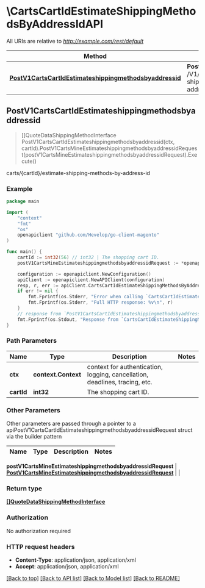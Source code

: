 # \CartsCartIdEstimateShippingMethodsByAddressIdAPI

All URIs are relative to *http://example.com/rest/default*

Method | HTTP request | Description
------------- | ------------- | -------------
[**PostV1CartsCartIdEstimateshippingmethodsbyaddressid**](CartsCartIdEstimateShippingMethodsByAddressIdAPI.md#PostV1CartsCartIdEstimateshippingmethodsbyaddressid) | **Post** /V1/carts/{cartId}/estimate-shipping-methods-by-address-id | carts/{cartId}/estimate-shipping-methods-by-address-id



## PostV1CartsCartIdEstimateshippingmethodsbyaddressid

> []QuoteDataShippingMethodInterface PostV1CartsCartIdEstimateshippingmethodsbyaddressid(ctx, cartId).PostV1CartsMineEstimateshippingmethodsbyaddressidRequest(postV1CartsMineEstimateshippingmethodsbyaddressidRequest).Execute()

carts/{cartId}/estimate-shipping-methods-by-address-id



### Example

```go
package main

import (
	"context"
	"fmt"
	"os"
	openapiclient "github.com/Hevelop/go-client-magento"
)

func main() {
	cartId := int32(56) // int32 | The shopping cart ID.
	postV1CartsMineEstimateshippingmethodsbyaddressidRequest := *openapiclient.NewPostV1CartsMineEstimateshippingmethodsbyaddressidRequest(int32(123)) // PostV1CartsMineEstimateshippingmethodsbyaddressidRequest |  (optional)

	configuration := openapiclient.NewConfiguration()
	apiClient := openapiclient.NewAPIClient(configuration)
	resp, r, err := apiClient.CartsCartIdEstimateShippingMethodsByAddressIdAPI.PostV1CartsCartIdEstimateshippingmethodsbyaddressid(context.Background(), cartId).PostV1CartsMineEstimateshippingmethodsbyaddressidRequest(postV1CartsMineEstimateshippingmethodsbyaddressidRequest).Execute()
	if err != nil {
		fmt.Fprintf(os.Stderr, "Error when calling `CartsCartIdEstimateShippingMethodsByAddressIdAPI.PostV1CartsCartIdEstimateshippingmethodsbyaddressid``: %v\n", err)
		fmt.Fprintf(os.Stderr, "Full HTTP response: %v\n", r)
	}
	// response from `PostV1CartsCartIdEstimateshippingmethodsbyaddressid`: []QuoteDataShippingMethodInterface
	fmt.Fprintf(os.Stdout, "Response from `CartsCartIdEstimateShippingMethodsByAddressIdAPI.PostV1CartsCartIdEstimateshippingmethodsbyaddressid`: %v\n", resp)
}
```

### Path Parameters


Name | Type | Description  | Notes
------------- | ------------- | ------------- | -------------
**ctx** | **context.Context** | context for authentication, logging, cancellation, deadlines, tracing, etc.
**cartId** | **int32** | The shopping cart ID. | 

### Other Parameters

Other parameters are passed through a pointer to a apiPostV1CartsCartIdEstimateshippingmethodsbyaddressidRequest struct via the builder pattern


Name | Type | Description  | Notes
------------- | ------------- | ------------- | -------------

 **postV1CartsMineEstimateshippingmethodsbyaddressidRequest** | [**PostV1CartsMineEstimateshippingmethodsbyaddressidRequest**](PostV1CartsMineEstimateshippingmethodsbyaddressidRequest.md) |  | 

### Return type

[**[]QuoteDataShippingMethodInterface**](QuoteDataShippingMethodInterface.md)

### Authorization

No authorization required

### HTTP request headers

- **Content-Type**: application/json, application/xml
- **Accept**: application/json, application/xml

[[Back to top]](#) [[Back to API list]](../README.md#documentation-for-api-endpoints)
[[Back to Model list]](../README.md#documentation-for-models)
[[Back to README]](../README.md)

